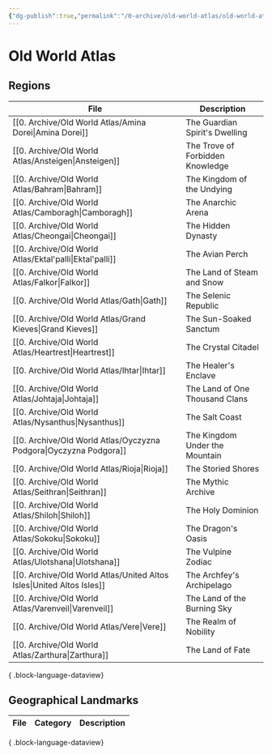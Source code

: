 ```yaml
---
{"dg-publish":true,"permalink":"/0-archive/old-world-atlas/old-world-atlas/","noteIcon":""}
---
```


# Old World Atlas

## Regions
| File                                                                     | Description                      |
| ------------------------------------------------------------------------ | -------------------------------- |
| [[0. Archive/Old World Atlas/Amina Dorei\|Amina Dorei]]               | The Guardian Spirit's Dwelling   |
| [[0. Archive/Old World Atlas/Ansteigen\|Ansteigen]]                   | The Trove of Forbidden Knowledge |
| [[0. Archive/Old World Atlas/Bahram\|Bahram]]                         | The Kingdom of the Undying       |
| [[0. Archive/Old World Atlas/Camboragh\|Camboragh]]                   | The Anarchic Arena               |
| [[0. Archive/Old World Atlas/Cheongai\|Cheongai]]                     | The Hidden Dynasty               |
| [[0. Archive/Old World Atlas/Ektal'palli\|Ektal'palli]]               | The Avian Perch                  |
| [[0. Archive/Old World Atlas/Falkor\|Falkor]]                         | The Land of Steam and Snow       |
| [[0. Archive/Old World Atlas/Gath\|Gath]]                             | The Selenic Republic             |
| [[0. Archive/Old World Atlas/Grand Kieves\|Grand Kieves]]             | The Sun-Soaked Sanctum           |
| [[0. Archive/Old World Atlas/Heartrest\|Heartrest]]                   | The Crystal Citadel              |
| [[0. Archive/Old World Atlas/Ihtar\|Ihtar]]                           | The Healer's Enclave             |
| [[0. Archive/Old World Atlas/Johtaja\|Johtaja]]                       | The Land of One Thousand Clans   |
| [[0. Archive/Old World Atlas/Nysanthus\|Nysanthus]]                   | The Salt Coast                   |
| [[0. Archive/Old World Atlas/Oyczyzna Podgora\|Oyczyzna Podgora]]     | The Kingdom Under the Mountain   |
| [[0. Archive/Old World Atlas/Rioja\|Rioja]]                           | The Storied Shores               |
| [[0. Archive/Old World Atlas/Seithran\|Seithran]]                     | The Mythic Archive               |
| [[0. Archive/Old World Atlas/Shiloh\|Shiloh]]                         | The Holy Dominion                |
| [[0. Archive/Old World Atlas/Sokoku\|Sokoku]]                         | The Dragon's Oasis               |
| [[0. Archive/Old World Atlas/Ulotshana\|Ulotshana]]                   | The Vulpine Zodiac               |
| [[0. Archive/Old World Atlas/United Altos Isles\|United Altos Isles]] | The Archfey's Archipelago        |
| [[0. Archive/Old World Atlas/Varenveil\|Varenveil]]                   | The Land of the Burning Sky      |
| [[0. Archive/Old World Atlas/Vere\|Vere]]                             | The Realm of Nobility            |
| [[0. Archive/Old World Atlas/Zarthura\|Zarthura]]                     | The Land of Fate                 |

{ .block-language-dataview}

## Geographical Landmarks
| File | Category | Description |
| ---- | -------- | ----------- |

{ .block-language-dataview}
